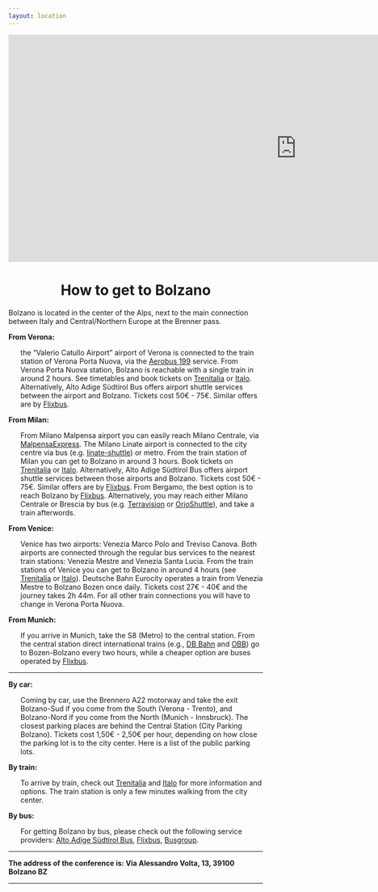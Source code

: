 ```yaml
---
layout: location
---
```


<iframe
    src="https://www.google.com/maps/embed?pb=!1m18!1m12!1m3!1d2747.4907416690485!2d11.33040341579213!3d46.4785943732039!2m3!1f0!2f0!3f0!3m2!1i1024!2i768!4f13.1!3m3!1m2!1s0x47829c34410cbd5b%3A0x65f19ec400fde7e2!2sNOI%20Techpark%20Alto%20Adige!5e0!3m2!1sit!2sit!4v1649161812807!5m2!1sit!2sit"
    width="1140" height="450" style="border:0;" allowfullscreen="" loading="lazy"
    referrerpolicy="no-referrer-when-downgrade"></iframe>


<div class="col-lg8 mx-auto">
    <h1 class="display-3" style="text-align: center;">
        How to get to Bolzano
    </h1>
    <p>Bolzano is located in the center of the Alps, next to the main connection between Italy and Central/Northern
        Europe at the Brenner pass. </p>
    <p class="lead">
    <p><b>From Verona:</b>
    <ul style="list-style: none;">
        <li>the “Valerio Catullo Airport” airport of Verona is connected to the train station of Verona Porta Nuova, via
            the <a href="https://www.aeroportoverona.it/en/transport/aerobus.html">Aerobus 199</a> service. From Verona
            Porta Nuova station, Bolzano is reachable with a single train in around
            2 hours. See timetables and book tickets on <a href="https://www.trenitalia.com/">Trenitalia</a> or <a
                href="www.italotreno.it">Italo</a>. Alternatively, Alto Adige Südtirol Bus
            offers airport shuttle services between the airport and Bolzano. Tickets cost 50€ - 75€. Similar offers are
            by <a href="www.flixbus.it">Flixbus</a>.</li>
    </ul>
    </p>
    </p>
    <p><b>From Milan:</b></p>
    <ul style="list-style: none;">
        <li>From Milano Malpensa airport you can easily reach Milano Centrale, via <a
                href="https://www.malpensaexpress.it/en/">MalpensaExpress</a>. The Milano Linate
            airport is connected to the city centre via bus (e.g. <a
                href="https://www.milano-aeroporti.it/linate-shuttle/en/index.html">linate-shuttle</a>) or metro. From
            the train station of
            Milan you can get to Bolzano in around 3 hours. Book tickets on <a
                href="https://www.trenitalia.com/">Trenitalia</a> or <a href="www.italotreno.it">Italo</a>.
            Alternatively, Alto
            Adige Südtirol Bus offers airport shuttle services between those airports and Bolzano. Tickets cost 50€ -
            75€. Similar offers are by <a href="www.flixbus.it">Flixbus</a>. From Bergamo, the best option is to reach
            Bolzano by <a href="www.flixbus.it">Flixbus</a>.
            Alternatively, you may reach either Milano Centrale or Brescia by bus (e.g. <a
                href="https://www.terravision.eu/italiano/airport_transfer/bus-aeroporto-di-bergamo-milano/">Terravision</a>
            or <a href="http://www.orioshuttle.com/_eng/">OrioShuttle</a>), and
            take a train afterwords.</li>
    </ul>
    <p><b>From Venice:</b></p>
    <ul style="list-style: none;">
        <li>Venice has two airports: Venezia Marco Polo and Treviso Canova. Both airports are connected through the
            regular bus services to the nearest train stations: Venezia Mestre and Venezia Santa Lucia. From the train
            stations of Venice you can get to Bolzano in around 4 hours (see <a
                href="https://www.trenitalia.com/">Trenitalia</a> or <a href="www.italotreno.it">Italo</a>). Deutsche
            Bahn
            Eurocity operates a train from Venezia Mestre to Bolzano Bozen once daily. Tickets cost 27€ - 40€ and the
            journey takes 2h 44m. For all other train connections you will have to change in Verona Porta Nuova.</li>
    </ul>
    <p><b>From Munich:</b></p>
    <ul style="list-style: none;">
        <li>If you arrive in Munich, take the S8 (Metro) to the central station. From the central station direct
            international trains (e.g., <a href="https://www.bahn.de/">DB Bahn</a> and <a
                href="https://www.obb-italia.com/de/">OBB</a>) go to Bozen-Bolzano every two hours, while a cheaper
            option are
            buses operated by <a href="www.flixbus.it">Flixbus</a>.</li>
    </ul>
    <hr class="my-4">
    <p><b>By car:</b></p>
    <ul style="list-style: none;">
        <li>Coming by car, use the Brennero A22 motorway and take the exit Bolzano-Sud if you come from the South
            (Verona - Trento), and Bolzano-Nord if you come from the North (Munich - Innsbruck). The closest parking
            places are behind the Central Station (City Parking Bolzano). Tickets cost 1,50€ - 2,50€ per hour, depending
            on how close the parking lot is to the city center. Here is a list of the public parking lots.</li>
    </ul>
    <p><b>By train:</b></p>
    <ul style="list-style: none;">
        <li>To arrive by train, check out <a href="https://www.trenitalia.com/">Trenitalia</a> and <a
                href="www.italotreno.it">Italo</a> for more information and options. The
            train station is only a few minutes walking from the city center.</li>
    </ul>
    <p><b>By bus:</b></p>
    <ul style="list-style: none;">
        <li>For getting Bolzano by bus, please check out the following service providers: <a
                href="www.altoadigebus.com">Alto Adige Südtirol Bus</a>,
            <a href="www.flixbus.it">Flixbus</a>, <a href="www.busgroup.eu">Busgroup</a>.
        </li>
    </ul>
    <hr class="my-4">
    <b>
        The address of the conference is: Via Alessandro Volta, 13, 39100 Bolzano BZ</b>
    <hr class="my-4">
    <!--
    <h1 class="display-5" style="text-align: center;">
        Where to stay in Bolzano
    </h1>
    There are many accommodation options in Bolzano and surroundings. The majority of accommodations in Bolzano are at a
    walking distance from the main conference venue, or at most at a 10-15 minute distance by public transport or bike.
    Examples follow.
    <p><b>Hotels in Bolzano:</b></p>
    <ul style="list-style: none;">
        <li><b>KOLPINGHAUS</b>: <a href="mailto:info@kolpingbozen.it">info@kolpingbozen.it</a></li>
        <li><b>YOUTHOSTEL</b>: <a href="mailto:info@bolzano@ostello.bz">bolzano@ostello.bz</a></li>
        <li><b>HOTEL FIGL</b>: <a href="mailto:info@info@figl.net">info@figl.net</a></li>
        <li><b>HOTEL FEICHTER</b>: <a href="mailto:info@info@hotelfeichter.it">info@hotelfeichter.it</a></li>
        <li><b>HOTEL GREIF</b>: <a href="mailto:info@info@greif.it">info@greif.it</a></li>
        <li><b>PARKHOTEL LUNA MONDSCHEIN</b>: <a
                href="mailto:info@info@parkhotelmondschein.com">info@parkhotelmondschein.com</a></li>
    </ul>
    Please note that Bolzano offers also many options on <a href="https://www.airbnb.it/">Airbnb</a>.
    -->
</div>